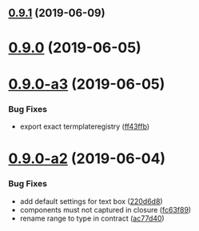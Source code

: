 ## [0.9.1](https://github.com/hypermedia-app/lit-any-forms/compare/v0.9.0...v0.9.1) (2019-06-09)



# [0.9.0](https://github.com/hypermedia-app/lit-any-forms/compare/v0.9.0-a3...v0.9.0) (2019-06-05)



# [0.9.0-a3](https://github.com/hypermedia-app/lit-any-forms/compare/v0.9.0-a2...v0.9.0-a3) (2019-06-05)


### Bug Fixes

* export exact termplateregistry ([ff43ffb](https://github.com/hypermedia-app/lit-any-forms/commit/ff43ffb))



# [0.9.0-a2](https://github.com/hypermedia-app/lit-any-forms/compare/fc63f89...v0.9.0-a2) (2019-06-04)


### Bug Fixes

* add default settings for text box ([220d6d8](https://github.com/hypermedia-app/lit-any-forms/commit/220d6d8))
* components must not captured in closure ([fc63f89](https://github.com/hypermedia-app/lit-any-forms/commit/fc63f89))
* rename range to type in contract ([ac77d40](https://github.com/hypermedia-app/lit-any-forms/commit/ac77d40))



